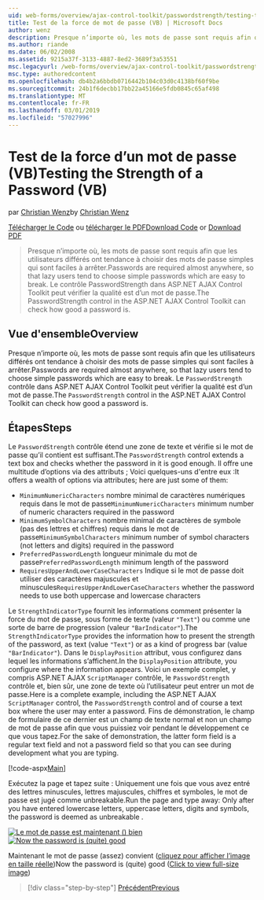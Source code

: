 ```yaml
---
uid: web-forms/overview/ajax-control-toolkit/passwordstrength/testing-the-strength-of-a-password-vb
title: Test de la force de mot de passe (VB) | Microsoft Docs
author: wenz
description: Presque n’importe où, les mots de passe sont requis afin que les utilisateurs différés ont tendance à choisir des mots de passe simples qui sont faciles à arrêter. Le contrôle PasswordStrength dans ASP. N....
ms.author: riande
ms.date: 06/02/2008
ms.assetid: 9215a37f-3133-4887-8ed2-3689f3a53551
msc.legacyurl: /web-forms/overview/ajax-control-toolkit/passwordstrength/testing-the-strength-of-a-password-vb
msc.type: authoredcontent
ms.openlocfilehash: db4b2a6bbdb0716442b104c03d0c4138bf60f9be
ms.sourcegitcommit: 24b1f6decbb17bb22a45166e5fdb0845c65af498
ms.translationtype: MT
ms.contentlocale: fr-FR
ms.lasthandoff: 03/01/2019
ms.locfileid: "57027996"
---
```

<a name="testing-the-strength-of-a-password-vb"></a><span data-ttu-id="fd6ce-104">Test de la force d’un mot de passe (VB)</span><span class="sxs-lookup"><span data-stu-id="fd6ce-104">Testing the Strength of a Password (VB)</span></span>
====================
<span data-ttu-id="fd6ce-105">par [Christian Wenz](https://github.com/wenz)</span><span class="sxs-lookup"><span data-stu-id="fd6ce-105">by [Christian Wenz](https://github.com/wenz)</span></span>

<span data-ttu-id="fd6ce-106">[Télécharger le Code](http://download.microsoft.com/download/9/3/f/93f8daea-bebd-4821-833b-95205389c7d0/PasswordStrength0.vb.zip) ou [télécharger le PDF](http://download.microsoft.com/download/2/d/c/2dc10e34-6983-41d4-9c08-f78f5387d32b/passwordstrength0VB.pdf)</span><span class="sxs-lookup"><span data-stu-id="fd6ce-106">[Download Code](http://download.microsoft.com/download/9/3/f/93f8daea-bebd-4821-833b-95205389c7d0/PasswordStrength0.vb.zip) or [Download PDF](http://download.microsoft.com/download/2/d/c/2dc10e34-6983-41d4-9c08-f78f5387d32b/passwordstrength0VB.pdf)</span></span>

> <span data-ttu-id="fd6ce-107">Presque n’importe où, les mots de passe sont requis afin que les utilisateurs différés ont tendance à choisir des mots de passe simples qui sont faciles à arrêter.</span><span class="sxs-lookup"><span data-stu-id="fd6ce-107">Passwords are required almost anywhere, so that lazy users tend to choose simple passwords which are easy to break.</span></span> <span data-ttu-id="fd6ce-108">Le contrôle PasswordStrength dans ASP.NET AJAX Control Toolkit peut vérifier la qualité est d’un mot de passe.</span><span class="sxs-lookup"><span data-stu-id="fd6ce-108">The PasswordStrength control in the ASP.NET AJAX Control Toolkit can check how good a password is.</span></span>


## <a name="overview"></a><span data-ttu-id="fd6ce-109">Vue d'ensemble</span><span class="sxs-lookup"><span data-stu-id="fd6ce-109">Overview</span></span>

<span data-ttu-id="fd6ce-110">Presque n’importe où, les mots de passe sont requis afin que les utilisateurs différés ont tendance à choisir des mots de passe simples qui sont faciles à arrêter.</span><span class="sxs-lookup"><span data-stu-id="fd6ce-110">Passwords are required almost anywhere, so that lazy users tend to choose simple passwords which are easy to break.</span></span> <span data-ttu-id="fd6ce-111">Le `PasswordStrength` contrôle dans ASP.NET AJAX Control Toolkit peut vérifier la qualité est d’un mot de passe.</span><span class="sxs-lookup"><span data-stu-id="fd6ce-111">The `PasswordStrength` control in the ASP.NET AJAX Control Toolkit can check how good a password is.</span></span>

## <a name="steps"></a><span data-ttu-id="fd6ce-112">Étapes</span><span class="sxs-lookup"><span data-stu-id="fd6ce-112">Steps</span></span>

<span data-ttu-id="fd6ce-113">Le `PasswordStrength` contrôle étend une zone de texte et vérifie si le mot de passe qu’il contient est suffisant.</span><span class="sxs-lookup"><span data-stu-id="fd6ce-113">The `PasswordStrength` control extends a text box and checks whether the password in it is good enough.</span></span> <span data-ttu-id="fd6ce-114">Il offre une multitude d’options via des attributs ; Voici quelques-uns d'entre eux :</span><span class="sxs-lookup"><span data-stu-id="fd6ce-114">It offers a wealth of options via attributes; here are just some of them:</span></span>

- <span data-ttu-id="fd6ce-115">`MinimumNumericCharacters` nombre minimal de caractères numériques requis dans le mot de passe</span><span class="sxs-lookup"><span data-stu-id="fd6ce-115">`MinimumNumericCharacters` minimum number of numeric characters required in the password</span></span>
- <span data-ttu-id="fd6ce-116">`MinimumSymbolCharacters` nombre minimal de caractères de symbole (pas des lettres et chiffres) requis dans le mot de passe</span><span class="sxs-lookup"><span data-stu-id="fd6ce-116">`MinimumSymbolCharacters` minimum number of symbol characters (not letters and digits) required in the password</span></span>
- <span data-ttu-id="fd6ce-117">`PreferredPasswordLength` longueur minimale du mot de passe</span><span class="sxs-lookup"><span data-stu-id="fd6ce-117">`PreferredPasswordLength` minimum length of the password</span></span>
- <span data-ttu-id="fd6ce-118">`RequiresUpperAndLowerCaseCharacters` Indique si le mot de passe doit utiliser des caractères majuscules et minuscules</span><span class="sxs-lookup"><span data-stu-id="fd6ce-118">`RequiresUpperAndLowerCaseCharacters` whether the password needs to use both uppercase and lowercase characters</span></span>

<span data-ttu-id="fd6ce-119">Le `StrengthIndicatorType` fournit les informations comment présenter la force du mot de passe, sous forme de texte (valeur `"Text"`) ou comme une sorte de barre de progression (valeur `"BarIndicator"`).</span><span class="sxs-lookup"><span data-stu-id="fd6ce-119">The `StrengthIndicatorType` provides the information how to present the strength of the password, as text (value `"Text"`) or as a kind of progress bar (value `"BarIndicator"`).</span></span> <span data-ttu-id="fd6ce-120">Dans le `DisplayPosition` attribut, vous configurez dans lequel les informations s’affichent.</span><span class="sxs-lookup"><span data-stu-id="fd6ce-120">In the `DisplayPosition` attribute, you configure where the information appears.</span></span> <span data-ttu-id="fd6ce-121">Voici un exemple complet, y compris ASP.NET AJAX `ScriptManager` contrôle, le `PasswordStrength` contrôle et, bien sûr, une zone de texte où l’utilisateur peut entrer un mot de passe.</span><span class="sxs-lookup"><span data-stu-id="fd6ce-121">Here is a complete example, including the ASP.NET AJAX `ScriptManager` control, the `PasswordStrength` control and of course a text box where the user may enter a password.</span></span> <span data-ttu-id="fd6ce-122">Fins de démonstration, le champ de formulaire de ce dernier est un champ de texte normal et non un champ de mot de passe afin que vous puissiez voir pendant le développement ce que vous tapez.</span><span class="sxs-lookup"><span data-stu-id="fd6ce-122">For the sake of demonstration, the latter form field is a regular text field and not a password field so that you can see during development what you are typing.</span></span>

[!code-aspx[Main](testing-the-strength-of-a-password-vb/samples/sample1.aspx)]

<span data-ttu-id="fd6ce-123">Exécutez la page et tapez suite : Uniquement une fois que vous avez entré des lettres minuscules, lettres majuscules, chiffres et symboles, le mot de passe est jugé comme unbreakable.</span><span class="sxs-lookup"><span data-stu-id="fd6ce-123">Run the page and type away: Only after you have entered lowercase letters, uppercase letters, digits and symbols, the password is deemed as unbreakable .</span></span>


<span data-ttu-id="fd6ce-124">[![Le mot de passe est maintenant () bien](testing-the-strength-of-a-password-vb/_static/image2.png)](testing-the-strength-of-a-password-vb/_static/image1.png)</span><span class="sxs-lookup"><span data-stu-id="fd6ce-124">[![Now the password is (quite) good](testing-the-strength-of-a-password-vb/_static/image2.png)](testing-the-strength-of-a-password-vb/_static/image1.png)</span></span>

<span data-ttu-id="fd6ce-125">Maintenant le mot de passe (assez) convient ([cliquez pour afficher l’image en taille réelle](testing-the-strength-of-a-password-vb/_static/image3.png))</span><span class="sxs-lookup"><span data-stu-id="fd6ce-125">Now the password is (quite) good ([Click to view full-size image](testing-the-strength-of-a-password-vb/_static/image3.png))</span></span>

> [!div class="step-by-step"]
> [<span data-ttu-id="fd6ce-126">Précédent</span><span class="sxs-lookup"><span data-stu-id="fd6ce-126">Previous</span></span>](testing-the-strength-of-a-password-cs.md)
